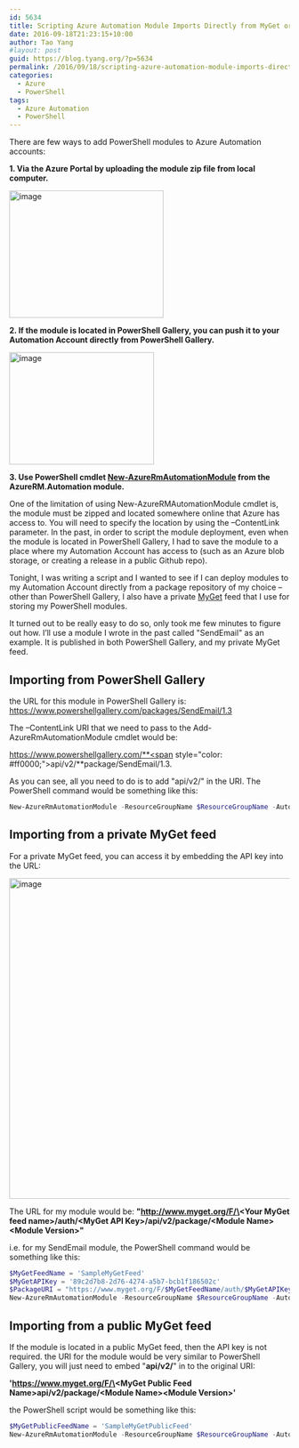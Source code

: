 ```yaml
---
id: 5634
title: Scripting Azure Automation Module Imports Directly from MyGet or PowerShell Gallery
date: 2016-09-18T21:23:15+10:00
author: Tao Yang
#layout: post
guid: https://blog.tyang.org/?p=5634
permalink: /2016/09/18/scripting-azure-automation-module-imports-directly-from-myget-or-powershell-gallery/
categories:
  - Azure
  - PowerShell
tags:
  - Azure Automation
  - PowerShell
---
```

There are few ways to add PowerShell modules to Azure Automation accounts:

**1. Via the Azure Portal by uploading the module zip file from local computer.**

<a href="https://blog.tyang.org/wp-content/uploads/2016/09/image-2.png"><img style="background-image: none; padding-top: 0px; padding-left: 0px; display: inline; padding-right: 0px; border: 0px;" title="image" src="https://blog.tyang.org/wp-content/uploads/2016/09/image_thumb-2.png" alt="image" width="277" height="229" border="0" /></a>

**2. If the module is located in PowerShell Gallery, you can push it to your Automation Account directly from PowerShell Gallery.**

<a href="https://blog.tyang.org/wp-content/uploads/2016/09/image-3.png"><img style="background-image: none; padding-top: 0px; padding-left: 0px; display: inline; padding-right: 0px; border: 0px;" title="image" src="https://blog.tyang.org/wp-content/uploads/2016/09/image_thumb-3.png" alt="image" width="260" height="202" border="0" /></a>

**3. Use PowerShell cmdlet <a href="https://msdn.microsoft.com/en-us/library/mt603494.aspx">New-AzureRmAutomationModule</a> from the AzureRM.Automation module.**

One of the limitation of using New-AzureRMAutomationModule cmdlet is, the module must be zipped and located somewhere online that Azure has access to. You will need to specify the location by using the –ContentLink parameter. In the past, in order to script the module deployment, even when the module is located in PowerShell Gallery, I had to save the module to a place where my Automation Account has access to (such as an Azure blob storage, or creating a release in a public Github repo).

Tonight, I was writing a script and I wanted to see if I can deploy modules to my Automation Account directly from a package repository of my choice – other than PowerShell Gallery, I also have a private <a href="https://www.myget.org">MyGet</a> feed that I use for storing my PowerShell modules.

It turned out to be really easy to do so, only took me few minutes to figure out how. I’ll use a module I wrote in the past called "SendEmail" as an example. It is published in both PowerShell Gallery, and my private MyGet feed.

## **Importing from PowerShell Gallery**

the URL for this module in PowerShell Gallery is: <a title="https://www.powershellgallery.com/packages/SendEmail/1.3" href="https://www.powershellgallery.com/packages/SendEmail/1.3">https://www.powershellgallery.com/packages/SendEmail/1.3</a>

The –ContentLink URI that we need to pass to the Add-AzureRmAutomationModule cmdlet would be:

<a href="https://www.powershellgallery.com/api/v2/package/SendEmail/1.3">https://www.powershellgallery.com/**<span style="color: #ff0000;">api/v2/</span>**package/SendEmail/1.3</a>.

As you can see, all you need to do is to add "api/v2/" in the URI. The PowerShell command would be something like this:

```powershell
New-AzureRmAutomationModule -ResourceGroupName $ResourceGroupName -AutomationAccountName $AutomationAccountName -Name 'SendEmail' -ContentLink 'https://www.powershellgallery.com/api/v2/package/SendEmail/1.3'
```

## **Importing from a private MyGet feed**

For a private MyGet feed, you can access it by embedding the API key into the URL:

<a href="https://blog.tyang.org/wp-content/uploads/2016/09/image-4.png"><img style="background-image: none; padding-top: 0px; padding-left: 0px; display: inline; padding-right: 0px; border: 0px;" title="image" src="https://blog.tyang.org/wp-content/uploads/2016/09/image_thumb-4.png" alt="image" width="662" height="577" border="0" /></a>

The URL for my module would be: **"http://www.myget.org/F/\<Your MyGet feed name\>/auth/\<MyGet API Key\>/api/v2/package/\<Module Name\>\<Module Version\>"**

i.e. for my SendEmail module, the PowerShell command would be something like this:

```powershell
$MyGetFeedName = 'SampleMyGetFeed'
$MyGetAPIKey = '89c2d7b8-2d76-4274-a5b7-bcb1f186502c'
$PackageURI = "https://www.myget.org/F/$MyGetFeedName/auth/$MyGetAPIKey/api/v2/package/SendEmail/1.3"
New-AzureRmAutomationModule -ResourceGroupName $ResourceGroupName -AutomationAccountName $AutomationAccountName -Name 'SendEmail' -ContentLink $PackageURI
```

## **Importing from a public MyGet feed**

If the module is located in a public MyGet feed, then the API key is not required. the URI for the module would be very similar to PowerShell Gallery, you will just need to embed "**api/v2/**" in to the original URI:

**'https://www.myget.org/F/\<MyGet Public Feed Name\>api/v2/package/\<Module Name\>\<Module Version\>'**

the PowerShell script would be something like this:

```powershell
$MyGetPublicFeedName = 'SampleMyGetPublicFeed'
New-AzureRmAutomationModule -ResourceGroupName $ResourceGroupName -AutomationAccountName $AutomationAccountName -Name 'SendEmail' -ContentLink "https://www.myget.org/F/$MyGetPublicFeedName/api/v2/package/SendEmail/1.3"
```